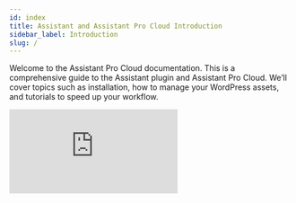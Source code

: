 ```yaml
---
id: index
title: Assistant and Assistant Pro Cloud Introduction
sidebar_label: Introduction
slug: /
---
```


<head>
  <body className="introduction-article" />
</head>

Welcome to the Assistant Pro Cloud documentation. This is a comprehensive guide to the Assistant plugin and Assistant Pro Cloud. We’ll cover topics such as installation, how to manage your WordPress assets, and tutorials to speed up your workflow.


<div className="embed-responsive margin-top--lg">
  <iframe
	src="https://player.vimeo.com/video/635393013?h=d8b29f8525&badge=0&autopause=0&player_id=0&app_id=58479"
	frameBorder={0}
	allow="autoplay; fullscreen; picture-in-picture"
	allowFullScreen
	style={{
	  position: "absolute",
	  top: 0,
	  left: 0,
	  width: "100%",
	  height: "100%"
	}}
	title="Assistant Pro Introduction"
  />
</div>

## Quick Start

1. [What can I do with the Assistant plugin and Assistant Pro Cloud?](getting-started/what-can-i-do.md)
2. [Create an Assistant Pro user account.](getting-started/create-account.md)
3. [Install the Assistant Plugin on one or more WordPress sites.](getting-started/install.md)
4. [Connect your site(s) to the Assistant Pro Cloud.](getting-started/connect.md)

## Features

Access the Assistant user interface from any frontend page to use the suite of apps:

* Get a glance of your recently edited posts from the [Home App](plugin/apps/home.md).
* Search WordPress directly from the frontend.
* Quickly find posts, pages, and custom post types with the [Content App](plugin/apps/content.md).
* Upload media to the WordPress media library by dropping files on the [Media App](plugin/apps/media.md).
* Approve, mark as spam, trash, or reply to comments with the [Comments App](plugin/apps/comments.md).
* Keep an eye on plugin and theme updates with the [Updates App](plugin/apps/updates.md).
* Add custom labels to posts or pages to help organize your site from [Apps + Settings](plugin/app-settings.md).

## Terminology

The following definitions are specific to the Assistant plugin and Assistant Pro Cloud.

### Assistant Plugin

A Plugin for WordPress that provides a sidebar on frontend pages. The sidebar makes it easy to access the backend of your site from frontend pages. The Assistant Plugin also interfaces with the Assistant Pro Cloud to let you store and share your creative assets.

### Assistant Pro Cloud

A cloud-based file sharing system for WordPress sites, organized into libraries that contain creative assets.  Through the Assistant plugin, libraries can be shared between an individual website and the cloud, making them accessible to other websites, other Assistant Pro cloud users, and Assistant Pro cloud team members.

### Apps

Apps are modular component of the plugin with specific functionality. There are currently six apps: [Home](plugin/apps/home.md), [Content](plugin/apps/content.md), [Media](plugin/apps/media.md), [Comments](plugin/apps/comments.md), [Updates](plugin/apps/updates.md) and [Libraries](plugin/apps/libraries.md).

### Creative Assets

Creative assets include the following:

#### Media

Images in .png, .jpg, .svg, or .gif format.

#### Content

* Posts and archives.
* Pages.
* Custom post types, including plugins such as WooCommerce. 
* Beaver Builder saved content (rows, columns, modules, layout templates).
* Beaver Themer layouts.
* Gutenberg blocks.
* Templates from supported third-party page builders (Elementor, Divi, Visual Composer).

#### Colors

Colors can be selected from the color picker or entered as hexadecimal color values. For example, `#ffffff`.

#### Code snippets

Save code snippets in HTML, CSS, JavaScript, and PHP.

#### Settings

* Customizer settings from a WordPress theme

### Library

A library is a collection of creative assets that provides the means of sharing through the Assistant Pro Cloud.

* You can create libraries in both the Assistant Pro Cloud and in the plugin. 
* You can upload media and create color settings to any library in the Assistant Pro Cloud UI.
* Through the Assistant plugin, you can add any creative assets on your site to a library, which is then shared via your Assistant Pro cloud account.

Libraries fall into one of three categories, depending on your [Assistant Pro Cloud account](#assistant-cloud-pro-account-types):

* **Private Library** - Only available for personal and team account holders. Not visible to the community
* **Shared Library** - The entire community can see your shared libraries if they click your user handle.
* **Team Library** - Instead of having an individual own the library, the library and its permissions are shared across a team of users.

### Library Collections

A way to sort creative assets within libraries similar to WordPress tags.

### Assistant Cloud Pro Account Types

* **Free** - Libraries are all shared with the Assistant community.
* **Personal** - Libraries can be made private.
* **Team** - Libraries and their permissions can be shared across a team of users.

:::info
The basic Team plan includes three personal user accounts. Additional users can be added for $5 per month each.
:::

### Community

* **Share** - Updates as the designer updates the library.
* **Duplicate** - Creates a copy of the library.




